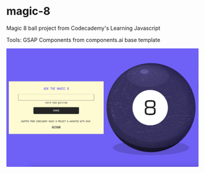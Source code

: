 # magic-8
Magic 8 ball project from Codecademy's Learning Javascript
 
 Tools: 
 GSAP
 Components from components.ai base template

![Magic 8 project](/assets/magic-8-sep-2023.jpg)
